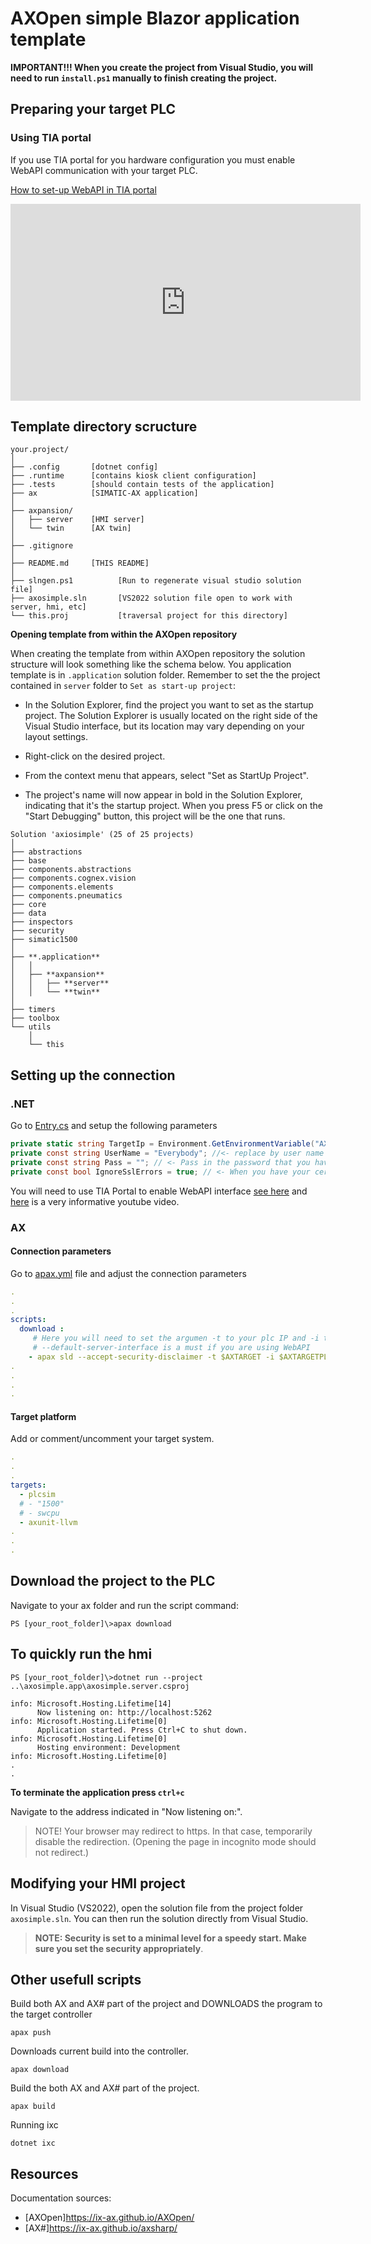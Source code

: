 # AXOpen simple Blazor application template 

**IMPORTANT!!! When you create the project from Visual Studio, you will need to run `install.ps1` manually to finish creating the project.**


## Preparing your target PLC 

### Using TIA portal

If you use TIA portal for you hardware configuration you must enable WebAPI communication with your target PLC.

[How to set-up WebAPI in TIA portal](https://youtu.be/d9EX2FixY1A?t=151)

<iframe width="560" height="315" src="https://www.youtube.com/embed/d9EX2FixY1A?start=151" frameborder="0" allowfullscreen></iframe>


## Template directory scructure
```
your.project/
│
├── .config       [dotnet config]
├── .runtime      [contains kiosk client configuration]
├── .tests        [should contain tests of the application]
├── ax            [SIMATIC-AX application]
│
├── axpansion/
│   ├── server    [HMI server]
│   └── twin      [AX twin]
│ 
├── .gitignore    
│
├── README.md     [THIS README]
│
├── slngen.ps1          [Run to regenerate visual studio solution file]
├── axosimple.sln       [VS2022 solution file open to work with server, hmi, etc]
└── this.proj           [traversal project for this directory]
```

**Opening template from within the AXOpen repository**

When creating the template from within AXOpen repository the solution structure will look something like the schema below. You application template is in `.application` solution folder. Remember to set the the project contained in `server` folder to `Set as start-up project`:

- In the Solution Explorer, find the project you want to set as the startup project. The Solution Explorer is usually located on the right side of the Visual Studio interface, but its location may vary depending on your layout settings.

- Right-click on the desired project.

- From the context menu that appears, select "Set as StartUp Project".

- The project's name will now appear in bold in the Solution Explorer, indicating that it's the startup project. When you press F5 or click on the "Start Debugging" button, this project will be the one that runs.


```
Solution 'axiosimple' (25 of 25 projects)
│
├── abstractions
├── base
├── components.abstractions
├── components.cognex.vision
├── components.elements
├── components.pneumatics
├── core
├── data
├── inspectors
├── security
├── simatic1500
│
├── **.application**
│   │
│   ├── **axpansion**
│   │   ├── **server**
│   │   └── **twin**
│
├── timers
├── toolbox
└── utils
    │
    └── this

```

## Setting up the connection

### .NET


Go to [Entry.cs](axosimple.twin/Entry.cs) and setup the following parameters

~~~C#
private static string TargetIp = Environment.GetEnvironmentVariable("AXTARGET"); // <- replace by your IP 
private const string UserName = "Everybody"; //<- replace by user name you have set up in your WebAPI settings
private const string Pass = ""; // <- Pass in the password that you have set up for the user. NOT AS PLAIN TEXT! Use user secrets instead.
private const bool IgnoreSslErrors = true; // <- When you have your certificates in order set this to false.
~~~

You will need to use TIA Portal to enable WebAPI interface [see here](https://console.simatic-ax.siemens.io/docs/hwld/PlcWebServer) and [here](https://youtu.be/d9EX2FixY1A?t=151) is a very informative youtube video.


### AX

#### Connection parameters

Go to [apax.yml](app/apax.yml) file and adjust the connection parameters

~~~yml
.
.
.
scripts:
  download :   
     # Here you will need to set the argumen -t to your plc IP and -i to platfrom you are dowloading to
     # --default-server-interface is a must if you are using WebAPI      
    - apax sld --accept-security-disclaimer -t $AXTARGET -i $AXTARGETPLATFORMINPUT -r --default-server-interface
.
.
.
.
~~~

#### Target platform

Add or comment/uncomment your target system.

~~~yml
.
.
.
targets:
  - plcsim
  # - "1500"
  # - swcpu
  - axunit-llvm
.
.
.
~~~

## Download the project to the PLC

Navigate to your ax folder and run the script command:

~~~
PS [your_root_folder]\>apax download
~~~

## To quickly run the hmi

~~~
PS [your_root_folder]\>dotnet run --project ..\axosimple.app\axosimple.server.csproj
~~~

~~~
info: Microsoft.Hosting.Lifetime[14]
      Now listening on: http://localhost:5262
info: Microsoft.Hosting.Lifetime[0]
      Application started. Press Ctrl+C to shut down.
info: Microsoft.Hosting.Lifetime[0]
      Hosting environment: Development
info: Microsoft.Hosting.Lifetime[0]
.
.      
~~~

**To terminate the application press `ctrl+c`**

Navigate to the address indicated in "Now listening on:".

> NOTE!
> Your browser may redirect to https. In that case, temporarily disable the redirection. 
> (Opening the page in incognito mode should not redirect.)

## Modifying your HMI project

In Visual Studio (VS2022), open the solution file from the project folder `axosimple.sln`. You can then run the solution directly from Visual Studio.

> **NOTE: Security is set to a minimal level for a speedy start. Make sure you set the security appropriately**.

## Other usefull scripts

Build both AX and AX# part of the project and DOWNLOADS the program to the target controller
```
apax push
```

Downloads current build into the controller.
```
apax download
```

Build the both AX and AX# part of the project.
```
apax build
```

Running ixc
```
dotnet ixc
```


## Resources

Documentation sources: 
- [AXOpen]https://ix-ax.github.io/AXOpen/
- [AX#]https://ix-ax.github.io/axsharp/
